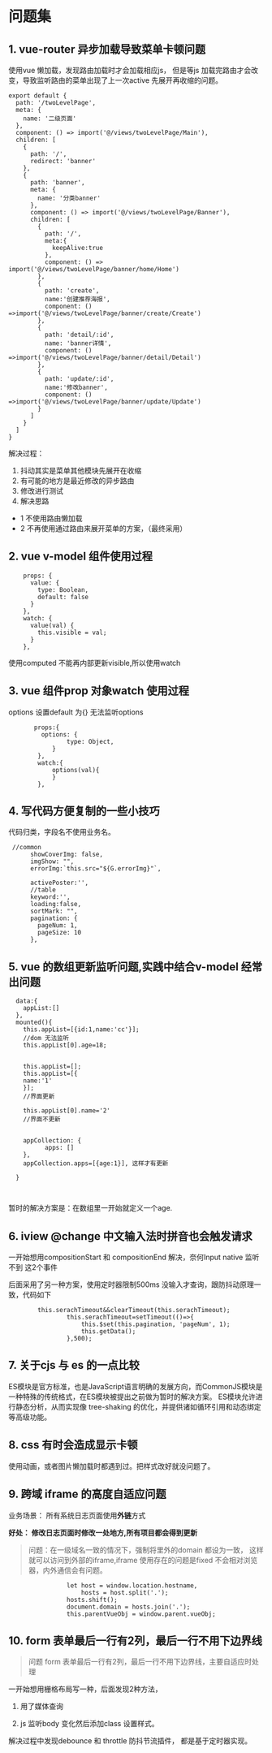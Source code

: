 # 问题集
## 1. vue-router 异步加载导致菜单卡顿问题

使用vue 懒加载，发现路由加载时才会加载相应js， 但是等js 加载完路由才会改变，导致监听路由的菜单出现了上一次active 先展开再收缩的问题。
```
export default {
  path: '/twoLevelPage',
  meta: {
    name: '二级页面'
  },
  component: () => import('@/views/twoLevelPage/Main'),
  children: [
    {
      path: '/',
      redirect: 'banner'
    },
    {
      path: 'banner',
      meta: {
        name: '分类banner'
      },
      component: () => import('@/views/twoLevelPage/Banner'),
      children: [
        {
          path: '/',
          meta:{
            keepAlive:true
          },
          component: () => import('@/views/twoLevelPage/banner/home/Home')
        },
        {
          path: 'create',
          name:'创建推荐海报',
          component: () =>import('@/views/twoLevelPage/banner/create/Create')
        },
        {
          path: 'detail/:id',
          name: 'banner详情',
          component: () =>import('@/views/twoLevelPage/banner/detail/Detail')
        },
        {
          path: 'update/:id',
          name:'修改banner',
          component: () =>import('@/views/twoLevelPage/banner/update/Update')
        }
      ]
    }
  ]
}
```

解决过程：
1.  抖动其实是菜单其他模块先展开在收缩
2.  有可能的地方是最近修改的异步路由
3.  修改进行测试
4.  解决思路 
   -  1 不使用路由懒加载
   -  2 不再使用通过路由来展开菜单的方案，（最终采用）

## 2. vue v-model 组件使用过程

```
    props: {
      value: {
        type: Boolean,
        default: false
      }
    },
    watch: {
      value(val) {
        this.visible = val;
      }
    },
```
 使用computed 不能再内部更新visible,所以使用watch


 ## 3. vue 组件prop 对象watch 使用过程

options 设置default 为{} 无法监听options
```
       props:{
         options: {
                type: Object,
            }
        },
        watch:{
            options(val){
            }
        },
```

##  4. 写代码方便复制的一些小技巧
 
 代码归类，字段名不使用业务名。
```
 //common
      showCoverImg: false,
      imgShow: "",
      errorImg:`this.src="${G.errorImg}"`,
      
      activePoster:'',
      //table
      keyword:'',
      loading:false,
      sortMark: "",
      pagination: {
        pageNum: 1,
        pageSize: 10
      },
```

## 5. vue 的数组更新监听问题,实践中结合v-model 经常出问题

```
  data:{
    appList:[]
  },
  mounted(){
    this.appList=[{id:1,name:'cc'}];
    //dom 无法监听
    this.appList[0].age=18;
	
	
	this.appList=[];
	this.appList=[{
	name:'1'
	}];
	//界面更新

	this.appList[0].name='2'
	//界面不更新
	
	
	appCollection: {
          apps: []
    },
	appCollection.apps=[{age:1}], 这样才有更新
	
  }
  
  
```

暂时的解决方案是：在数组里一开始就定义一个age.


## 6. iview @change 中文输入法时拼音也会触发请求

一开始想用compositionStart 和 compositionEnd 解决，奈何Input native 监听不到 这2个事件

后面采用了另一种方案，使用定时器限制500ms 没输入才查询，跟防抖动原理一致，代码如下

```
      	this.serachTimeout&&clearTimeout(this.serachTimeout);
				this.serachTimeout=setTimeout(()=>{
					this.$set(this.pagination, 'pageNum', 1);
					this.getData();
				},500);
```

## 7. 关于cjs 与 es 的一点比较

ES模块是官方标准，也是JavaScript语言明确的发展方向，而CommonJS模块是一种特殊的传统格式，在ES模块被提出之前做为暂时的解决方案。 ES模块允许进行静态分析，从而实现像 tree-shaking 的优化，并提供诸如循环引用和动态绑定等高级功能。

## 8. css 有时会造成显示卡顿

使用动画，或者图片懒加载时都遇到过。把样式改好就没问题了。

## 9. 跨域 iframe 的高度自适应问题

业务场景： 所有系统日志页面使用**外链**方式

**好处： 修改日志页面时修改一处地方,所有项目都会得到更新**

>问题：在一级域名一致的情况下，强制将里外的domain 都设为一致， 这样就可以访问到外部的iframe,iframe 使用存在的问题是fixed 不会相对浏览器，内外通信会有问题。

```
                let host = window.location.hostname,
                    hosts = host.split('.');
                hosts.shift();
                document.domain = hosts.join('.');
                this.parentVueObj = window.parent.vueObj;
```

## 10. form 表单最后一行有2列，最后一行不用下边界线

> 问题 form 表单最后一行有2列，最后一行不用下边界线，主要自适应时处理

一开始想用栅格布局写一种，后面发现2种方法，

1. 用了媒体查询

2. js 监听body 变化然后添加class 设置样式。

解决过程中发现debounce 和 throttle 防抖节流插件， 都是基于定时器实现。


